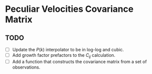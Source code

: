 # Peculiar Velocities Covariance Matrix


## TODO
- [ ] Update the $P(k)$ interpolator to be in log-log and cubic.
- [ ] Add growth factor prefactors to the $C_{ij}$ calculation.
- [ ] Add a function that constructs the covariance matrix from a set of observations.
